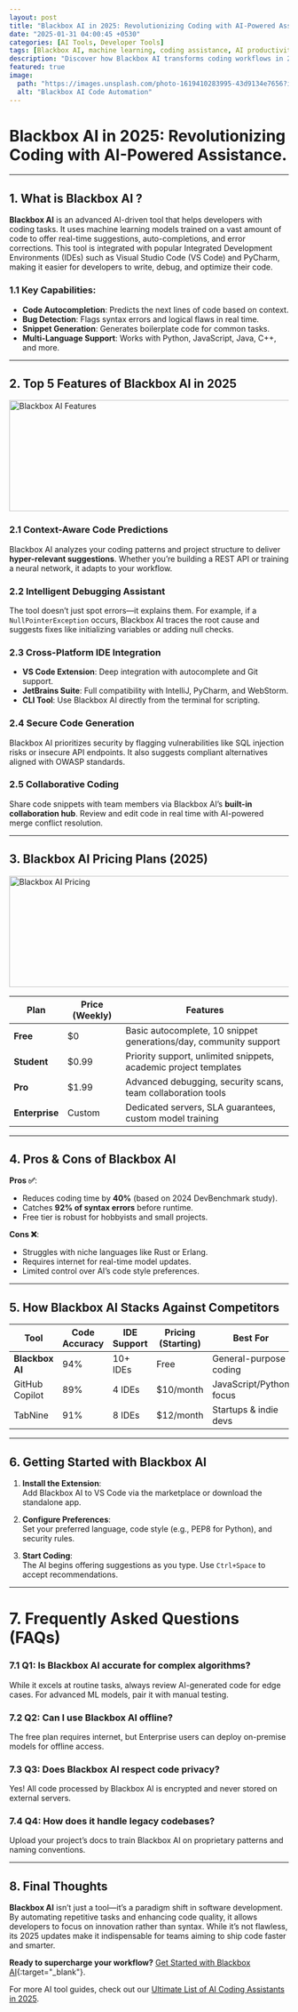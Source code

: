 ```yaml
---
layout: post
title: "Blackbox AI in 2025: Revolutionizing Coding with AI-Powered Assistance"
date: "2025-01-31 04:00:45 +0530"
categories: [AI Tools, Developer Tools]
tags: [Blackbox AI, machine learning, coding assistance, AI productivity]
description: "Discover how Blackbox AI transforms coding workflows in 2025. Explore features, pricing, and benefits of this AI-driven development tool."
featured: true
image:
  path: "https://images.unsplash.com/photo-1619410283995-43d9134e7656?ixlib=rb-1.2.1&auto=format&fit=crop&w=1260&h=750&q=80"
  alt: "Blackbox AI Code Automation"
---
```


# Blackbox AI in 2025: Revolutionizing Coding with AI-Powered Assistance.

---

## 1. What is Blackbox AI ? 

**Blackbox AI** is an advanced AI-driven tool that helps developers with coding tasks. It uses machine learning models trained on a vast amount of code to offer real-time suggestions, auto-completions, and error corrections. This tool is integrated with popular Integrated Development Environments (IDEs) such as Visual Studio Code (VS Code) and PyCharm, making it easier for developers to write, debug, and optimize their code.  

### 1.1 Key Capabilities:  
- **Code Autocompletion**: Predicts the next lines of code based on context.  
- **Bug Detection**: Flags syntax errors and logical flaws in real time.  
- **Snippet Generation**: Generates boilerplate code for common tasks.  
- **Multi-Language Support**: Works with Python, JavaScript, Java, C++, and more.  

---

## 2. Top 5 Features of Blackbox AI in 2025  

<img src="https://images.pexels.com/photos/577585/pexels-photo-577585.jpeg?auto=compress&cs=tinysrgb&w=1260&h=750&dpr=1" alt="Blackbox AI Features" width="600" height="200">  

### 2.1 Context-Aware Code Predictions  
Blackbox AI analyzes your coding patterns and project structure to deliver **hyper-relevant suggestions**. Whether you’re building a REST API or training a neural network, it adapts to your workflow.  

### 2.2 Intelligent Debugging Assistant  
The tool doesn’t just spot errors—it explains them. For example, if a `NullPointerException` occurs, Blackbox AI traces the root cause and suggests fixes like initializing variables or adding null checks.  

### 2.3 Cross-Platform IDE Integration  
- **VS Code Extension**: Deep integration with autocomplete and Git support.  
- **JetBrains Suite**: Full compatibility with IntelliJ, PyCharm, and WebStorm.  
- **CLI Tool**: Use Blackbox AI directly from the terminal for scripting.  

### 2.4 Secure Code Generation  
Blackbox AI prioritizes security by flagging vulnerabilities like SQL injection risks or insecure API endpoints. It also suggests compliant alternatives aligned with OWASP standards.  

### 2.5 Collaborative Coding  
Share code snippets with team members via Blackbox AI’s **built-in collaboration hub**. Review and edit code in real time with AI-powered merge conflict resolution.  

---

## 3. Blackbox AI Pricing Plans (2025)  

<img src="https://images.unsplash.com/photo-1556741533-974f8e62a92d?ixlib=rb-1.2.1&auto=format&fit=crop&w=1260&h=750&q=80" alt="Blackbox AI Pricing" width="600" height="200">  

| Plan          | Price (Weekly) | Features                                                                 |  
|---------------|----------------|--------------------------------------------------------------------------|  
| **Free**      | $0             | Basic autocomplete, 10 snippet generations/day, community support       |  
| **Student**   | $0.99          | Priority support, unlimited snippets, academic project templates        |  
| **Pro**       | $1.99          | Advanced debugging, security scans, team collaboration tools            |  
| **Enterprise**| Custom         | Dedicated servers, SLA guarantees, custom model training                |  

---

## 4. Pros & Cons of Blackbox AI  

**Pros ✅**:  
- Reduces coding time by **40%** (based on 2024 DevBenchmark study).  
- Catches **92% of syntax errors** before runtime.  
- Free tier is robust for hobbyists and small projects.  

**Cons ❌**:  
- Struggles with niche languages like Rust or Erlang.  
- Requires internet for real-time model updates.  
- Limited control over AI’s code style preferences.  

---

## 5. How Blackbox AI Stacks Against Competitors  

| Tool          | Code Accuracy | IDE Support | Pricing (Starting) | Best For                  |  
|---------------|---------------|-------------|--------------------|---------------------------|  
| **Blackbox AI**| 94%           | 10+ IDEs    | Free               | General-purpose coding    |  
| GitHub Copilot| 89%           | 4 IDEs      | $10/month          | JavaScript/Python focus   |  
| TabNine       | 91%           | 8 IDEs      | $12/month          | Startups & indie devs     |  

---

## 6. Getting Started with Blackbox AI  

1. **Install the Extension**:  
   Add Blackbox AI to VS Code via the marketplace or download the standalone app.  

2. **Configure Preferences**:  
   Set your preferred language, code style (e.g., PEP8 for Python), and security rules.  

3. **Start Coding**:  
   The AI begins offering suggestions as you type. Use `Ctrl+Space` to accept recommendations.  

---

# 7. Frequently Asked Questions (FAQs)  

### 7.1 Q1: Is Blackbox AI accurate for complex algorithms?  
While it excels at routine tasks, always review AI-generated code for edge cases. For advanced ML models, pair it with manual testing.  

### 7.2 Q2: Can I use Blackbox AI offline?  
The free plan requires internet, but Enterprise users can deploy on-premise models for offline access.  

### 7.3 Q3: Does Blackbox AI respect code privacy?  
Yes! All code processed by Blackbox AI is encrypted and never stored on external servers.  

### 7.4 Q4: How does it handle legacy codebases?  
Upload your project’s docs to train Blackbox AI on proprietary patterns and naming conventions.  

---

## 8. Final Thoughts  

**Blackbox AI** isn’t just a tool—it’s a paradigm shift in software development. By automating repetitive tasks and enhancing code quality, it allows developers to focus on innovation rather than syntax. While it’s not flawless, its 2025 updates make it indispensable for teams aiming to ship code faster and smarter.  

**Ready to supercharge your workflow?** [Get Started with Blackbox AI](https://blackbox.ai){:target="_blank"}.  

For more AI tool guides, check out our [Ultimate List of AI Coding Assistants in 2025](/blog/ai-coding-tools-2025).  